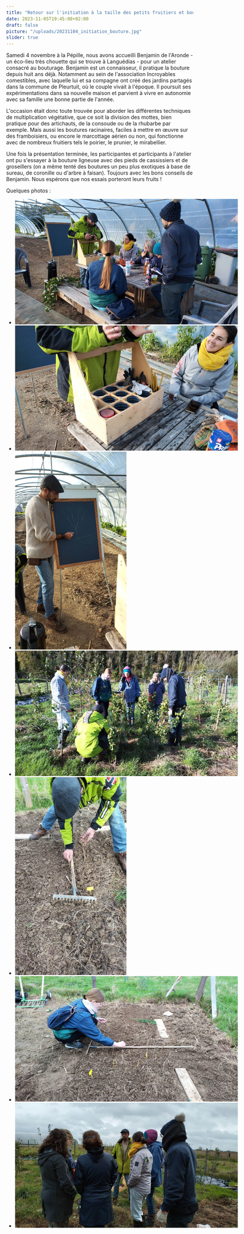 ```yaml
---
title: "Retour sur l'initiation à la taille des petits fruitiers et bouture'"
date: 2023-11-05T19:45:08+02:00
draft: false
picture: "/uploads/20231104_initiation_bouture.jpg"
slider: true
---
```


Samedi 4 novembre à la Pépille, nous avons accueilli Benjamin de l'Aronde - un éco-lieu très chouette qui se trouve à Languédias - pour un atelier consacré au bouturage. Benjamin est un connaisseur, il pratique la bouture depuis huit ans déjà. Notamment au sein de l'association Incroyables comestibles, avec laquelle lui et sa compagne ont créé des jardins partagés dans la commune de Pleurtuit, où le couple vivait à l'époque. Il poursuit ses expérimentations dans sa nouvelle maison et parvient à vivre en autonomie avec sa famille une bonne partie de l'année.

L'occasion était donc toute trouvée pour aborder les différentes techniques de multiplication végétative, que ce soit la division des mottes, bien pratique pour des artichauts, de la consoude ou de la rhubarbe par exemple. Mais aussi les boutures racinaires, faciles à mettre en œuvre sur des framboisiers, ou encore le marcottage aérien ou non, qui fonctionne avec de nombreux fruitiers tels le poirier, le prunier, le mirabellier.

Une fois la présentation terminée, les participantes et participants à l'atelier ont pu s'essayer à la bouture ligneuse avec des pieds de cassissiers et de groseillers (on a même tenté des boutures un peu plus exotiques à base de sureau, de coronille ou d'arbre à faisan). Toujours avec les bons conseils de Benjamin. Nous espérons que nos essais porteront leurs fruits !

<!--more-->

Quelques photos :

<section class="splide" data-splide='{"autoWidth":"true"}' aria-label="Diaporama initiation bouture">
  <div class="splide__track">
		<ul class="splide__list">
			<li class="splide__slide" style="width: 600px">
        <img src="IMG_20231104_102427.jpg" alt="Présentation de son kit à bouture par Benjamin : une structure en bois léger composé de cases, pour caler les sécateurs, le petit matériel, et les boutures (dans une moitiée de bouteille en plastique avec de l'eau au fond)">
      </li>
			<li class="splide__slide" style="width: 600px">
        <img src="IMG_20231104_102434.jpg" alt="Plan rapproché sur le kit à bouture de Benjamin : une structure en bois léger composé de cases, pour caler les sécateurs, le petit matériel, et les boutures (dans une moitiée de bouteille en plastique avec de l'eau au fond)">
      </li>
			<li class="splide__slide" style="width: 300px">
        <img src="IMG_20231104_102706.jpg" alt="Début de schéma de la coupe de petits fruitiers sur tableau noir">
      </li>
			<li class="splide__slide" style="width: 600px">
        <img src="IMG_20231104_112651.jpg" alt="Démonstration de coupe de petits fruitiers">
      </li>
			<li class="splide__slide" style="width: 300px">
        <img src="IMG_20231104_114801.jpg" alt="Implantation des boutures : distance de 5cm sur la ligne, l'épaisseur d'un instrument à désherber entre les lignes (ici, un rateau aide à rester droit)">
      </li>
			<li class="splide__slide" style="width: 600px">
        <img src="IMG_20231104_121850.jpg" alt="Poursuite de l'implantation des boutures">
      </li>
			<li class="splide__slide" style="width: 600px">
        <img src="IMG_20231104_121903.jpg" alt="Discussions finales">
      </li>
		</ul>
  </div>
</section>


















